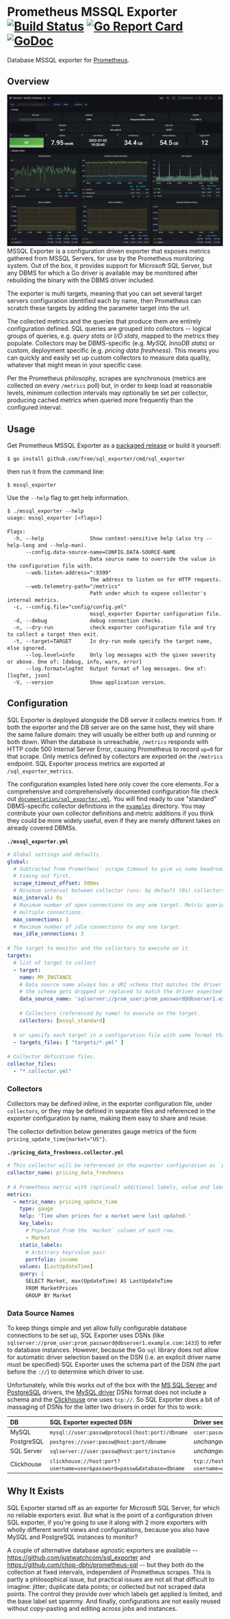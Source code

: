 # Prometheus MSSQL Exporter [![Build Status](https://travis-ci.org/free/sql_exporter.svg)](https://travis-ci.org/free/sql_exporter) [![Go Report Card](https://goreportcard.com/badge/github.com/free/sql_exporter)](https://goreportcard.com/report/github.com/free/sql_exporter) [![GoDoc](https://godoc.org/github.com/free/sql_exporter?status.svg)](https://godoc.org/github.com/free/sql_exporter)

Database MSSQL exporter for [Prometheus](https://prometheus.io).

## Overview

![overview](snapshots/snapshot_mssql_dashboard_general.PNG)
MSSQL Exporter is a configuration driven exporter that exposes metrics gathered from MSSQL Servers, for use by the Prometheus monitoring system. Out of the box, it provides support for Microsoft SQL Server, but
any DBMS for which a Go driver is available may be monitored after rebuilding the binary with the DBMS driver included.

The exporter is multi targets, meaning that you can set several target servers configuration identified each by name, then Prometheus can scratch these targets by adding the parameter target into the url.

The collected metrics and the queries that produce them are entirely configuration defined. SQL queries are grouped into
collectors -- logical groups of queries, e.g. *query stats* or *I/O stats*, mapped to the metrics they populate.
Collectors may be DBMS-specific (e.g. *MySQL InnoDB stats*) or custom, deployment specific (e.g. *pricing data
freshness*). This means you can quickly and easily set up custom collectors to measure data quality, whatever that might mean in your specific case.

Per the Prometheus philosophy, scrapes are synchronous (metrics are collected on every `/metrics` poll) but, in order to keep load at reasonable levels, minimum collection intervals may optionally be set per collector, producing cached
metrics when queried more frequently than the configured interval.

## Usage

Get Prometheus MSSQL Exporter as a [packaged release](https://github.com/free/mssql_exporter/releases/latest) or
build it yourself:

```
$ go install github.com/free/sql_exporter/cmd/sql_exporter
```

then run it from the command line:

```
$ mssql_exporter
```

Use the `--help` flag to get help information.

```
$ ./mssql_exporter --help
usage: mssql_exporter [<flags>]

Flags:
  -h, --help               Show context-sensitive help (also try --help-long and --help-man).
      --config.data-source-name=CONFIG.DATA-SOURCE-NAME  
                           Data source name to override the value in the configuration file with.
      --web.listen-address=":9399"  
                           The address to listen on for HTTP requests.
      --web.telemetry-path="/metrics"  
                           Path under which to expose collector's internal metrics.
  -c, --config.file="config/config.yml"  
                           mssql_exporter Exporter configuration file.
  -d, --debug              debug connection checks.
  -n, --dry-run            check exporter configuration file and try to collect a target then exit.
  -t, --target=TARGET      In dry-run mode specify the target name, else ignored.
      --log.level=info     Only log messages with the given severity or above. One of: [debug, info, warn, error]
      --log.format=logfmt  Output format of log messages. One of: [logfmt, json]
  -V, --version            Show application version.
```

## Configuration

SQL Exporter is deployed alongside the DB server it collects metrics from. If both the exporter and the DB
server are on the same host, they will share the same failure domain: they will usually be either both up and running
or both down. When the database is unreachable, `/metrics` responds with HTTP code 500 Internal Server Error, causing
Prometheus to record `up=0` for that scrape. Only metrics defined by collectors are exported on the `/metrics` endpoint.
SQL Exporter process metrics are exported at `/sql_exporter_metrics`.

The configuration examples listed here only cover the core elements. For a comprehensive and comprehensively documented
configuration file check out 
[`documentation/sql_exporter.yml`](https://github.com/free/sql_exporter/tree/master/documentation/sql_exporter.yml).
You will find ready to use "standard" DBMS-specific collector definitions in the
[`examples`](https://github.com/free/sql_exporter/tree/master/examples) directory. You may contribute your own collector
definitions and metric additions if you think they could be more widely useful, even if they are merely different takes
on already covered DBMSs.

**`./mssql_exporter.yml`**

```yaml
# Global settings and defaults.
global:
  # Subtracted from Prometheus' scrape_timeout to give us some headroom and prevent Prometheus from
  # timing out first.
  scrape_timeout_offset: 500ms
  # Minimum interval between collector runs: by default (0s) collectors are executed on every scrape.
  min_interval: 0s
  # Maximum number of open connections to any one target. Metric queries will run concurrently on
  # multiple connections.
  max_connections: 3
  # Maximum number of idle connections to any one target.
  max_idle_connections: 3

# The target to monitor and the collectors to execute on it.
targets:
  # list of target to collect
  - target:
    name: MY_INSTANCE
    # Data source name always has a URI schema that matches the driver name. In some cases (e.g. MySQL)
    # the schema gets dropped or replaced to match the driver expected DSN format.
    data_source_name: 'sqlserver://prom_user:prom_password@dbserver1.example.com:1433'

    # Collectors (referenced by name) to execute on the target.
    collectors: [mssql_standard]

  # or specify each target in a configuration file with same format than for a target
  - targets_files: [ "targets/*.yml" ]

# Collector definition files.
collector_files: 
  - "*.collector.yml"
```

### Collectors

Collectors may be defined inline, in the exporter configuration file, under `collectors`, or they may be defined in
separate files and referenced in the exporter configuration by name, making them easy to share and reuse.

The collector definition below generates gauge metrics of the form `pricing_update_time{market="US"}`.

**`./pricing_data_freshness.collector.yml`**

```yaml
# This collector will be referenced in the exporter configuration as `pricing_data_freshness`.
collector_name: pricing_data_freshness

# A Prometheus metric with (optional) additional labels, value and labels populated from one query.
metrics:
  - metric_name: pricing_update_time
    type: gauge
    help: 'Time when prices for a market were last updated.'
    key_labels:
      # Populated from the `market` column of each row.
      - Market
    static_labels:
      # Arbitrary key/value pair
      portfolio: income
    values: [LastUpdateTime]
    query: |
      SELECT Market, max(UpdateTime) AS LastUpdateTime
      FROM MarketPrices
      GROUP BY Market
```

### Data Source Names

To keep things simple and yet allow fully configurable database connections to be set up, SQL Exporter uses DSNs (like
`sqlserver://prom_user:prom_password@dbserver1.example.com:1433`) to refer to database instances. However, because the
Go `sql` library does not allow for automatic driver selection based on the DSN (i.e. an explicit driver name must be
specified) SQL Exporter uses the schema part of the DSN (the part before the `://`) to determine which driver to use.

Unfortunately, while this works out of the box with the [MS SQL Server](https://github.com/denisenkom/go-mssqldb) and
[PostgreSQL](github.com/lib/pq) drivers, the [MySQL driver](github.com/go-sql-driver/mysql) DSNs format does not include
a schema and the [Clickhouse](github.com/kshvakov/clickhouse) one uses `tcp://`. So SQL Exporter does a bit of massaging
of DSNs for the latter two drivers in order for this to work:

DB | SQL Exporter expected DSN | Driver sees
:---|:---|:---
MySQL | `mysql://user:passw@protocol(host:port)/dbname` | `user:passw@protocol(host:port)/dbname`
PostgreSQL | `postgres://user:passw@host:port/dbname` | *unchanged*
SQL Server | `sqlserver://user:passw@host:port/instance` | *unchanged*
Clickhouse | `clickhouse://host:port?username=user&password=passw&database=dbname` | `tcp://host:port?username=user&password=passw&database=dbname`

## Why It Exists

SQL Exporter started off as an exporter for Microsoft SQL Server, for which no reliable exporters exist. But what is
the point of a configuration driven SQL exporter, if you're going to use it along with 2 more exporters with wholly
different world views and configurations, because you also have MySQL and PostgreSQL instances to monitor?

A couple of alternative database agnostic exporters are available -- https://github.com/justwatchcom/sql_exporter and
https://github.com/chop-dbhi/prometheus-sql -- but they both do the collection at fixed intervals, independent of
Prometheus scrapes. This is partly a philosophical issue, but practical issues are not all that difficult to imagine:
jitter; duplicate data points; or collected but not scraped data points. The control they provide over which labels get
applied is limited, and the base label set spammy. And finally, configurations are not easily reused without
copy-pasting and editing across jobs and instances.
